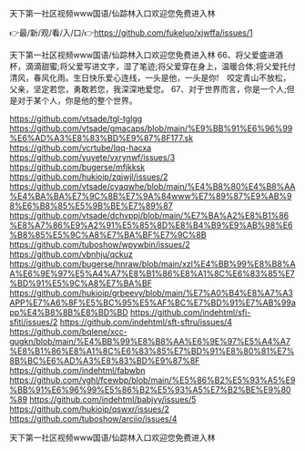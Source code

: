 天下第一社区视频www国语/仙踪林入口欢迎您免费进入林

👉最/新/观/看/入/口/👉https://github.com/fukeluo/xjwffa/issues/1

天下第一社区视频www国语/仙踪林入口欢迎您免费进入林	66、将父爱盛进酒杯，滴滴甜蜜;将父爱写进文字，湿了笔迹;将父爱穿在身上，温暖合体;将父爱托付清风，春风化雨。生日快乐爱心连线，一头是他，一头是你!　咬定青山不放松，父亲，坚定若您，勇敢若您，我深深地爱您。
	67、对于世界而言，你是一个人;但是对于某个人，你是他的整个世界。


https://github.com/vtsade/tgl-tglgg
https://github.com/vtsade/gmacaps/blob/main/%E9%BB%91%E6%96%99%E6%AD%A3%E8%83%BD%E9%87%8F177.sk
https://github.com/vcrtube/lqq-hacxa
https://github.com/yuyete/vxrynwf/issues/3
https://github.com/bugerse/mfjkksk
https://github.com/hukioip/zqjwjl/issues/2
https://github.com/vtsade/cyaqwhe/blob/main/%E4%B8%80%E4%B8%AA%E4%BA%BA%E7%9C%8B%E7%9A%84www%E7%89%87%E9%AB%98%E6%B8%85%E5%9B%BE%E7%89%87
https://github.com/vtsade/dchvppj/blob/main/%E7%BA%A2%E8%B1%86%E8%A7%86%E9%A2%91%E5%85%8D%E8%B4%B9%E9%AB%98%E6%B8%85%E5%9C%A8%E7%BA%BF%E7%9C%8B
https://github.com/tuboshow/wpywbin/issues/2
https://github.com/vbnhju/qckuz
https://github.com/bugerse/hnraw/blob/main/xzl%E4%BB%99%E8%B8%AA%E6%9E%97%E5%A4%A7%E8%B1%86%E8%A1%8C%E6%83%85%E7%BD%91%E5%9C%A8%E7%BA%BF
https://github.com/hukioip/grbeevy/blob/main/%E7%A0%B4%E8%A7%A3APP%E7%A6%8F%E5%BC%95%E5%AF%BC%E7%BD%91%E7%AB%99app%E4%B8%8B%E8%BD%BD
https://github.com/indehtml/sfi-sfiti/issues/2
https://github.com/indehtml/sft-sftru/issues/4
https://github.com/bqlene/xcc-gugkn/blob/main/%E4%BB%99%E8%B8%AA%E6%9E%97%E5%A4%A7%E8%B1%86%E8%A1%8C%E6%83%85%E7%BD%91%E8%80%81%E7%8B%BC%E6%AD%A3%E8%83%BD%E9%87%8F
https://github.com/indehtml/fabwbn
https://github.com/vghl/fcewbp/blob/main/%E5%86%B2%E5%93%A5%E9%BB%91%E6%96%99%E5%86%B2%E5%93%A5%E7%B2%BE%E9%80%89
https://github.com/indehtml/babjvy/issues/5
https://github.com/hukioip/qswxr/issues/2
https://github.com/tuboshow/arciio/issues/4

天下第一社区视频www国语/仙踪林入口欢迎您免费进入林
